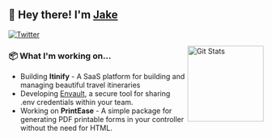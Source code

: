 ## 🦒 Hey there! I'm [Jake](https://twitter.com/jakefeeleydev)

<p>
  <a href="https://twitter.com/jakefeeleydev">
    <img alt="Twitter" src="https://img.shields.io/twitter/follow/jakefeeleydev?label=FOLLOW%20%40JAKEFEELEYDEV&style=flat-square&logo=twitter&labelColor=%23555555&color=%2300acf4">
  </a>
</p>

<a href="https://github.com/jakefeeley"><img alt="Git Stats" src="https://github-readme-stats.vercel.app/api?username=jakefeeley&show_icons=true" align="right" height="150" /></a>

### 📦 What I'm working on...
- Building **Itinify** - A SaaS platform for building and managing beautiful travel itineraries
- Developing [Envault](https://github.com/envault/envault), a secure tool for sharing .env credentials within your team.
- Working on **PrintEase** - A simple package for generating PDF printable forms in your controller without the need for HTML.
